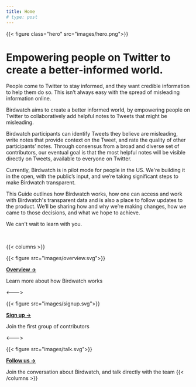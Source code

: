 ```yaml
---
title: Home
# type: post
---
```


{{< figure class="hero" src="images/hero.png">}}

# Empowering people on Twitter to create a better-informed world.

People come to Twitter to stay informed, and they want credible information to help them do so. This isn’t always easy with the spread of misleading information online.

Birdwatch aims to create a better informed world, by empowering people on Twitter to collaboratively add helpful notes to Tweets that might be misleading.

Birdwatch participants can identify Tweets they believe are misleading, write notes that provide context on the Tweet, and rate the quality of other participants’ notes. Through consensus from a broad and diverse set of contributors, our eventual goal is that the most helpful notes will be visible directly on Tweets, available to everyone on Twitter.

Currently, Birdwatch is in pilot mode for people in the US. We're building it in the open, with the public’s input, and we’re taking significant steps to make Birdwatch transparent.

This Guide outlines how Birdwatch works, how one can access and work with Birdwatch's transparent data and is also a place to follow updates to the product. We’ll be sharing how and why we’re making changes, how we came to those decisions, and what we hope to achieve.

We can't wait to learn with you.

<br>

{{< columns >}} <!-- begin columns block -->

{{< figure src="images/overview.svg">}}

**[Overview →](./overview)**

Learn more about how Birdwatch works

<---> <!-- magic sparator, between columns -->

{{< figure src="images/signup.svg">}}

**[Sign up →](https://twitter.com/i/flow/join-birdwatch)**

Join the first group of contributors

<---> <!-- magic sparator, between columns -->

{{< figure src="images/talk.svg">}}

**[Follow us →](https://twitter.com/birdwatch)**

Join the conversation about Birdwatch, and talk directly with the team
{{< /columns >}}

